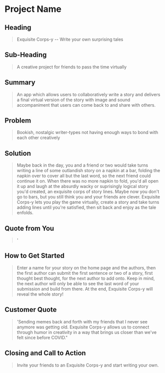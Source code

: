 # Project Name #

<!--
> This material was originally posted [here](http://www.quora.com/What-is-Amazons-approach-to-product-development-and-product-management). It is reproduced here for posterities sake.

There is an approach called "working backwards" that is widely used at Amazon. They work backwards from the customer, rather than starting with an idea for a product and trying to bolt customers onto it. While working backwards can be applied to any specific product decision, using this approach is especially important when developing new products or features.

For new initiatives a product manager typically starts by writing an internal press release announcing the finished product. The target audience for the press release is the new/updated product's customers, which can be retail customers or internal users of a tool or technology. Internal press releases are centered around the customer problem, how current solutions (internal or external) fail, and how the new product will blow away existing solutions.

If the benefits listed don't sound very interesting or exciting to customers, then perhaps they're not (and shouldn't be built). Instead, the product manager should keep iterating on the press release until they've come up with benefits that actually sound like benefits. Iterating on a press release is a lot less expensive than iterating on the product itself (and quicker!).

If the press release is more than a page and a half, it is probably too long. Keep it simple. 3-4 sentences for most paragraphs. Cut out the fat. Don't make it into a spec. You can accompany the press release with a FAQ that answers all of the other business or execution questions so the press release can stay focused on what the customer gets. My rule of thumb is that if the press release is hard to write, then the product is probably going to suck. Keep working at it until the outline for each paragraph flows.

Oh, and I also like to write press-releases in what I call "Oprah-speak" for mainstream consumer products. Imagine you're sitting on Oprah's couch and have just explained the product to her, and then you listen as she explains it to her audience. That's "Oprah-speak", not "Geek-speak".

Once the project moves into development, the press release can be used as a touchstone; a guiding light. The product team can ask themselves, "Are we building what is in the press release?" If they find they're spending time building things that aren't in the press release (overbuilding), they need to ask themselves why. This keeps product development focused on achieving the customer benefits and not building extraneous stuff that takes longer to build, takes resources to maintain, and doesn't provide real customer benefit (at least not enough to warrant inclusion in the press release).
 -->

## Heading ##
  > Exquisite Corps-y -- Write your own surprising tales

## Sub-Heading ##
  > A creative project for friends to pass the time virtually

## Summary ##
  > An app which allows users to collaboratively write a story and delivers a final virtual version of the story with image and sound accompaniment that users can come back to and share with others.

## Problem ##
  > Bookish, nostalgic writer-types not having enough ways to bond with each other creatively

## Solution ##
  > Maybe back in the day, you and a friend or two would take turns writing a line of some outlandish story on a napkin at a bar, folding the napkin over to cover all but the last word, so the next friend could continue it on. When there was no more napkin to fold, you'd all open it up and laugh at the absurdly wacky or suprisingly logical story you'd created, an exquisite corps of story lines. Maybe now you don't go to bars, but you still think you and your friends are clever. Exquisite Corps-y lets you play the game virtually, create a story and take turns adding lines until you're satisfied, then sit back and enjoy as the tale enfolds.

## Quote from You ##
  > '

## How to Get Started ##
  > Enter a name for your story on the home page and the authors, then the first author can submit the first sentence or two of a story, first thought best thought, for the next author to add onto. Keep in mind, the next author will only be able to see the last word of your submission and build from there. At the end, Exquisite Corps-y will reveal the whole story!

## Customer Quote ##
  > 'Sending memes back and forth with my friends that I never see anymore was getting old. Exquisite Corps-y allows us to connect through humor in creativity in a way that brings us closer than we've felt since before COVID."

## Closing and Call to Action ##
  > Invite your friends to an Exquisite Corps-y and start writing your own.
